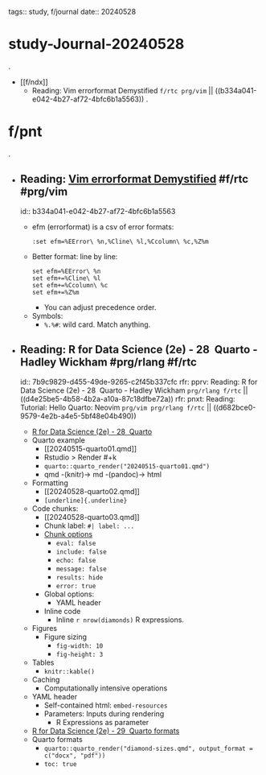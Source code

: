 tags:: study, f/journal
date:: 20240528

# study-Journal-20240528
.
- [[f/ndx]]
  - Reading: Vim errorformat Demystified `f/rtc prg/vim` || ((b334a041-e042-4b27-af72-4bfc6b1a5563))
.
# f/pnt
.
- ## Reading: [Vim errorformat Demystified](https://flukus.github.io/vim-errorformat-demystified.html) #f/rtc #prg/vim
  id:: b334a041-e042-4b27-af72-4bfc6b1a5563
	- efm (errorformat) is a csv of error formats:
		```vim
		:set efm=%EError\ %n,%Cline\ %l,%Ccolumn\ %c,%Z%m
		```
	- Better format: line by line:
		```vim
		set efm=%EError\ %n
		set efm+=%Cline\ %l
		set efm+=%Ccolumn\ %c
		set efm+=%Z%m
		```
		- You can adjust precedence order.
	- Symbols:
		- `%.%#`: wild card. Match anything.


- ## Reading: R for Data Science (2e) - 28  Quarto - Hadley Wickham #prg/rlang #f/rtc
  id:: 7b9c9829-d455-49de-9265-c2f45b337cfc
	rfr: pprv: Reading: R for Data Science (2e) - 28  Quarto - Hadley Wickham `prg/rlang f/rtc` || ((d4e25be5-4b58-4b2a-a10a-87c18dfbe72a))
	rfr: pnxt: Reading: Tutorial: Hello Quarto: Neovim `prg/vim prg/rlang f/rtc` || ((d682bce0-9579-4e2b-a4e5-5bf48e04b490))
	- [R for Data Science (2e) - 28  Quarto](https://r4ds.hadley.nz/quarto)
	- Quarto example
		- [[20240515-quarto01.qmd]]
		- Rstudio > Render #+k
		- `quarto::quarto_render("20240515-quarto01.qmd")`
		- qmd -(knitr)-> md -(pandoc)-> html
	- Formatting
		- [[20240528-quarto02.qmd]]
		- `[underline]{.underline}`
	- Code chunks:
		-	[[20240528-quarto03.qmd]]
		-	Chunk label: `#| label: ...`
		-	[Chunk options](https://r4ds.hadley.nz/quarto#chunk-options)
			-	`eval: false`
			-	`include: false`
			-	`echo: false`
			-	`message: false`
			-	`results: hide`
			-	`error: true`
		- Global options:
			- YAML header
		- Inline code
			- Inline `r nrow(diamonds)` R expressions.
	- Figures
		- Figure sizing
			- `fig-width: 10`
			- `fig-height: 3`
	- Tables
		- `knitr::kable()`
	- Caching
		- Computationally intensive operations
	- YAML header
		- Self-contained html: `embed-resources`
		- Parameters: Inputs during rendering
			- R Expressions as parameter
	- [R for Data Science (2e) - 29  Quarto formats](https://r4ds.hadley.nz/quarto-formats)
	- Quarto formats
		- `quarto::quarto_render("diamond-sizes.qmd", output_format = c("docx", "pdf"))`
		- `toc: true`


